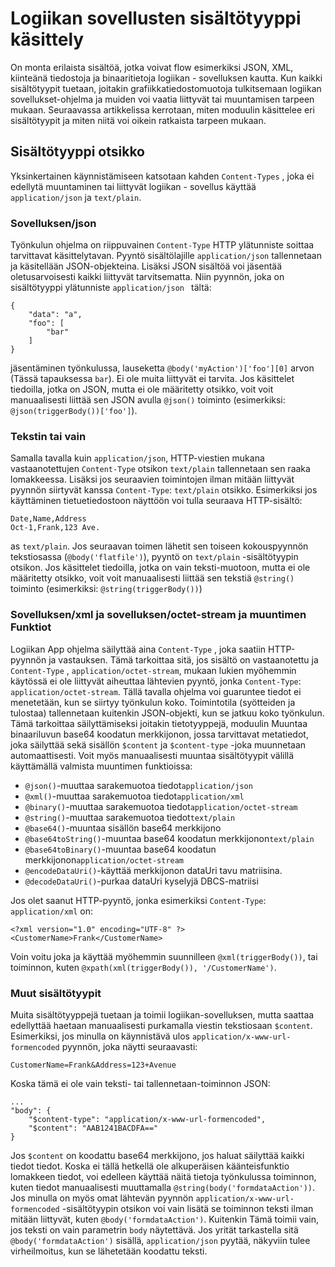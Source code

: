 <properties
   pageTitle="Logiikan sovellusten sisällön Kirjoita käsittely | Microsoft Azure"
   description="Tietoja siitä, miten logiikan sovellukset käsitellään sisältötyypit-rakenne ja runtime"
   services="logic-apps"
   documentationCenter=".net,nodejs,java"
   authors="jeffhollan"
   manager="dwrede"
   editor=""/>

<tags
   ms.service="logic-apps"
   ms.devlang="multiple"
   ms.topic="article"
   ms.tgt_pltfrm="na"
   ms.workload="integration"
   ms.date="10/18/2016"
   ms.author="jehollan"/>

# <a name="logic-apps-content-type-handling"></a>Logiikan sovellusten sisältötyyppi käsittely

On monta erilaista sisältöä, jotka voivat flow esimerkiksi JSON, XML, kiinteänä tiedostoja ja binaaritietoja logiikan - sovelluksen kautta.  Kun kaikki sisältötyypit tuetaan, joitakin grafiikkatiedostomuotoja tulkitsemaan logiikan sovellukset-ohjelma ja muiden voi vaatia liittyvät tai muuntamisen tarpeen mukaan.  Seuraavassa artikkelissa kerrotaan, miten moduulin käsittelee eri sisältötyypit ja miten niitä voi oikein ratkaista tarpeen mukaan.

## <a name="content-type-header"></a>Sisältötyyppi otsikko

Yksinkertainen käynnistämiseen katsotaan kahden `Content-Types` , joka ei edellytä muuntaminen tai liittyvät logiikan - sovellus käyttää `application/json` ja `text/plain`.

### <a name="applicationjson"></a>Sovelluksen/json

Työnkulun ohjelma on riippuvainen `Content-Type` HTTP ylätunniste soittaa tarvittavat käsittelytavan.  Pyyntö sisältölajille `application/json` tallennetaan ja käsitellään JSON-objekteina.  Lisäksi JSON sisältöä voi jäsentää oletusarvoisesti kaikki liittyvät tarvitsematta.  Niin pyynnön, joka on sisältötyyppi ylätunniste `application/json ` tältä:

```
{
    "data": "a",
    "foo": [
        "bar"
    ]
}
```

jäsentäminen työnkulussa, lauseketta `@body('myAction')['foo'][0]` arvon (Tässä tapauksessa `bar`).  Ei ole muita liittyvät ei tarvita.  Jos käsittelet tiedoilla, jotka on JSON, mutta ei ole määritetty otsikko, voit voit manuaalisesti liittää sen JSON avulla `@json()` toiminto (esimerkiksi: `@json(triggerBody())['foo']`).

### <a name="textplain"></a>Tekstin tai vain

Samalla tavalla kuin `application/json`, HTTP-viestien mukana vastaanotettujen `Content-Type` otsikon `text/plain` tallennetaan sen raaka lomakkeessa.  Lisäksi jos seuraavien toimintojen ilman mitään liittyvät pyynnön siirtyvät kanssa `Content-Type`: `text/plain` otsikko.  Esimerkiksi jos käyttäminen tietuetiedostoon näyttöön voi tulla seuraava HTTP-sisältö:

```
Date,Name,Address
Oct-1,Frank,123 Ave.
```

as `text/plain`.  Jos seuraavan toimen lähetit sen toiseen kokouspyynnön tekstiosassa (`@body('flatfile')`), pyyntö on `text/plain` -sisältötyypin otsikon.  Jos käsittelet tiedoilla, jotka on vain teksti-muotoon, mutta ei ole määritetty otsikko, voit voit manuaalisesti liittää sen tekstiä `@string()` toiminto (esimerkiksi: `@string(triggerBody())`)

### <a name="applicationxml-and-applicationoctet-stream-and-converter-functions"></a>Sovelluksen/xml ja sovelluksen/octet-stream ja muuntimen Funktiot

Logiikan App ohjelma säilyttää aina `Content-Type` , joka saatiin HTTP-pyynnön ja vastauksen.  Tämä tarkoittaa sitä, jos sisältö on vastaanotettu ja `Content-Type` , `application/octet-stream`, mukaan lukien myöhemmin käytössä ei ole liittyvät aiheuttaa lähtevien pyyntö, jonka `Content-Type`: `application/octet-stream`.  Tällä tavalla ohjelma voi guaruntee tiedot ei menetetään, kun se siirtyy työnkulun koko.  Toimintotila (syötteiden ja tulostaa) tallennetaan kuitenkin JSON-objekti, kun se jatkuu koko työnkulun.  Tämä tarkoittaa säilyttämiseksi joitakin tietotyyppejä, moduulin Muuntaa binaariluvun base64 koodatun merkkijonon, jossa tarvittavat metatiedot, joka säilyttää sekä sisällön `$content` ja `$content-type` -joka muunnetaan automaattisesti.  Voit myös manuaalisesti muuntaa sisältötyypit välillä käyttämällä valmista muuntimen funktioissa:

* `@json()`-muuttaa sarakemuotoa tiedot`application/json`
* `@xml()`-muuttaa sarakemuotoa tiedot`application/xml`
* `@binary()`-muuttaa sarakemuotoa tiedot`application/octet-stream`
* `@string()`-muuttaa sarakemuotoa tiedot`text/plain`
* `@base64()`-muuntaa sisällön base64 merkkijono
* `@base64toString()`-muuntaa base64 koodatun merkkijonon`text/plain`
* `@base64toBinary()`-muuntaa base64 koodatun merkkijonon`application/octet-stream`
* `@encodeDataUri()`-käyttää merkkijonon dataUri tavu matriisina.
* `@decodeDataUri()`-purkaa dataUri kyselyjä DBCS-matriisi

Jos olet saanut HTTP-pyyntö, jonka esimerkiksi `Content-Type`: `application/xml` on:

```
<?xml version="1.0" encoding="UTF-8" ?>
<CustomerName>Frank</CustomerName>
```

Voin voitu joka ja käyttää myöhemmin suunnilleen `@xml(triggerBody())`, tai toiminnon, kuten `@xpath(xml(triggerBody()), '/CustomerName')`.

### <a name="other-content-types"></a>Muut sisältötyypit

Muita sisältötyyppejä tuetaan ja toimii logiikan-sovelluksen, mutta saattaa edellyttää haetaan manuaalisesti purkamalla viestin tekstiosaan `$content`.  Esimerkiksi, jos minulla on käynnistävä ulos `application/x-www-url-formencoded` pyynnön, joka näytti seuraavasti:

```
CustomerName=Frank&Address=123+Avenue
```

Koska tämä ei ole vain teksti- tai tallennetaan-toiminnon JSON:

```
...
"body": {
    "$content-type": "application/x-www-url-formencoded",
    "$content": "AAB1241BACDFA=="
}
```

Jos `$content` on koodattu base64 merkkijono, jos haluat säilyttää kaikki tiedot tiedot.  Koska ei tällä hetkellä ole alkuperäisen käänteisfunktio lomakkeen tiedot, voi edelleen käyttää näitä tietoja työnkulussa toiminnon, kuten tiedot manuaalisesti muuttamalla `@string(body('formdataAction'))`.  Jos minulla on myös omat lähtevän pyynnön `application/x-www-url-formencoded` -sisältötyypin otsikon voi vain lisätä se toiminnon teksti ilman mitään liittyvät, kuten `@body('formdataAction')`.  Kuitenkin Tämä toimii vain, jos teksti on vain parametrin `body` näytettävä.  Jos yrität tarkastella sitä `@body('formdataAction')` sisällä, `application/json` pyytää, näkyviin tulee virheilmoitus, kun se lähetetään koodattu teksti.
